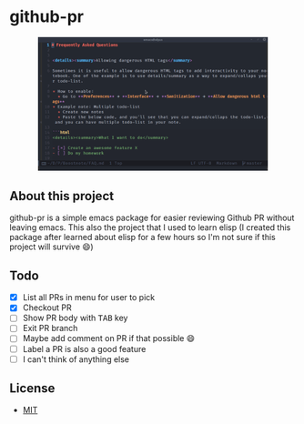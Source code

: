 # github-pr

<p align="center">
	<img src="assets/demo.gif" width="80%" />
</p>

## About this project
github-pr is a simple emacs package for easier reviewing Github PR without leaving emacs. This also the project that I used to learn elisp (I created this package after learned about elisp for a few hours so I'm not sure if this project will survive :smile:)

## Todo
- [x] List all PRs in menu for user to pick
- [x] Checkout PR
- [ ] Show PR body with <kbd>TAB</kbd> key
- [ ] Exit PR branch
- [ ] Maybe add comment on PR if that possible :smile:
- [ ] Label a PR is also a good feature
- [ ] I can't think of anything else

## License
- [MIT](LICENSE)
